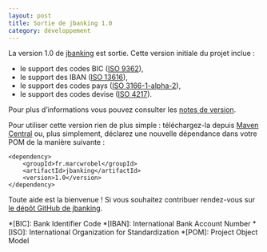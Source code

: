```yaml
---
layout: post
title: Sortie de jbanking 1.0
category: développement
---
```


La version 1.0 de [jbanking](https://github.com/marcwrobel/jbanking) est sortie. Cette version initiale du projet
inclue :

- le support des codes BIC ([ISO 9362](https://fr.wikipedia.org/wiki/ISO_9362)),
- le support des IBAN ([ISO 13616](https://fr.wikipedia.org/wiki/ISO_13616)),
- le support des codes pays ([ISO 3166-1-alpha-2](https://fr.wikipedia.org/wiki/ISO_3166)),
- le support des codes devise ([ISO 4217](https://fr.wikipedia.org/wiki/ISO_4217)).

Pour plus d’informations vous pouvez consulter
les [notes de version](https://github.com/marcwrobel/jbanking/releases/tag/jbanking-1.0).

Pour utiliser cette version rien de plus simple : téléchargez-la
depuis [Maven Central](https://search.maven.org/artifact/fr.marcwrobel/jbanking/1.0/jar)
ou, plus simplement, déclarez une nouvelle dépendance dans votre POM de la manière suivante :

    <dependency>
        <groupId>fr.marcwrobel</groupId>
        <artifactId>jbanking</artifactId>
        <version>1.0</version>
    </dependency>

Toute aide est la bienvenue ! Si vous souhaitez contribuer rendez-vous
sur [le dépôt GitHub de jbanking](https://github.com/marcwrobel/jbanking).

*[BIC]: Bank Identifier Code
*[IBAN]: International Bank Account Number
*[ISO]: International Organization for Standardization
*[POM]: Project Object Model
